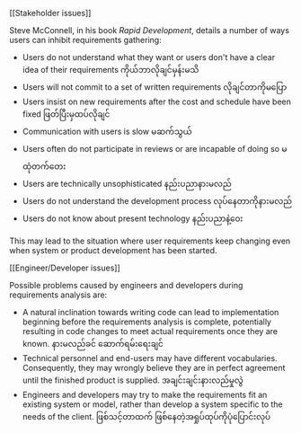 [[Stakeholder issues]]

Steve McConnell, in his book _Rapid Development_, details a number of ways users can inhibit requirements gathering:

-   Users do not understand what they want or users don't have a clear idea of their requirements ကိုယ်ဘာလိုချင်မှန်းမသိ
-   Users will not commit to a set of written requirements လိုချင်တာကိုမပြော
-   Users insist on new requirements after the cost and schedule have been fixed ဖြတ်ပြီးမှထပ်လိုချင်
-   Communication with users is slow မဆက်သွယ်
-   Users often do not participate in reviews or are incapable of doing so မထုံတက်တေး
-   Users are technically unsophisticated နည်းပညာနားမလည်
-   Users do not understand the development process လုပ်နေတာကိုနားမလည်
-   Users do not know about present technology နည်းပညာနဲ့၀ေး

This may lead to the situation where user requirements keep changing even when system or product development has been started.

[[Engineer/Developer issues]]

Possible problems caused by engineers and developers during requirements analysis are:

-   A natural inclination towards writing code can lead to implementation beginning before the requirements analysis is complete, potentially resulting in code changes to meet actual requirements once they are known. နားမလည်ခင် ဆောက်ရမ်းရေးချင်
-   Technical personnel and end-users may have different vocabularies. Consequently, they may wrongly believe they are in perfect agreement until the finished product is supplied. အချင်းချင်းနားလည်မှုလွဲ
-   Engineers and developers may try to make the requirements fit an existing system or model, rather than develop a system specific to the needs of the client. ဖြစ်သင့်တာထက် ဖြစ်နေတဲ့အရှုပ်ထုပ်ကိုပုံပြောင်းလုပ်

